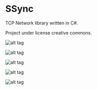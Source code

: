 # SSync
TCP Network library written in C#.

Project under license creative commons.

![alt tag](http://puu.sh/obRr7/8f762897b3.png)

![alt tag](http://puu.sh/obRsm/f2b7224cd8.png)

![alt tag](http://puu.sh/obRtX/02488dc4cb.png)

![alt tag](http://puu.sh/obRuF/5786a98caf.png)

![alt tag](http://puu.sh/obU5Y/cae3d7d16f.png)
